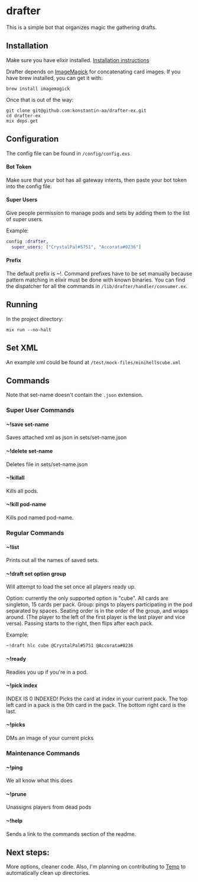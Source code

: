 # drafter

This is a simple bot that organizes magic the gathering drafts.

## Installation
Make sure you have elixir installed. [Installation instructions](https://elixir-lang.org/install.html)

Drafter depends on [ImageMagick](https://imagemagick.org/script/download.php) for concatenating card images.
If you have brew installed, you can get it with:

```shell
brew install imagemagick
```

Once that is out of the way:

```shell
git clone git@github.com:konstantin-aa/drafter-ex.git
cd drafter-ex
mix deps.get
```

## Configuration

The config file can be found in `/config/config.exs`

#### Bot Token

Make sure that your bot has all gateway intents, then paste your bot token into the config file.

#### Super Users

Give people permission to manage pods and sets by adding them to the list of super users.

Example:

```elixir
config :drafter,
  super_users: ["CrystalPal#5751", "Accorata#0236"]
```

#### Prefix

The default prefix is ~!.
Command prefixes have to be set manually because pattern matching in elixir must be done with known binaries.
You can find the dispatcher for all the commands in `/lib/drafter/handler/consumer.ex`.

## Running

In the project directory:

```shell
mix run --no-halt
```

## Set XML

An example xml could be found at `/test/mock-files/minihellscube.xml`

## Commands

Note that set-name doesn't contain the `.json` extension.

### Super User Commands

#### ~!save set-name

Saves attached xml as json in sets/set-name.json

#### ~!delete set-name

Deletes file in sets/set-name.json

#### ~!killall

Kills all pods.

#### ~!kill pod-name

Kills pod named pod-name.

### Regular Commands

#### ~!list

Prints out all the names of saved sets.

#### ~!draft set option group

Will attempt to load the set once all players ready up.

Option: currently the only supported option is "cube". All cards are singleton, 15 cards per pack.
Group: pings to players participating in the pod separated by spaces.
Seating order is in the order of the group, and wraps around. 
(The player to the left of the first player is the last player and vice versa).
Passing starts to the right, then flips after each pack.

Example:

```
~!draft hlc cube @CrystalPal#5751 @Accorata#0236
```

#### ~!ready

Readies you up if you're in a pod.

#### ~!pick index

INDEX IS 0 INDEXED!
Picks the card at index in your current pack.
The top left card in a pack is the 0th card in the pack. The bottom right card is the last.

#### ~!picks

DMs an image of your current picks

### Maintenance Commands

#### ~!ping

We all know what this does

#### ~!prune

Unassigns players from dead pods

#### ~!help

Sends a link to the commands section of the readme.

## Next steps:

More options, cleaner code. Also, I'm planning on contributing to [Temp](https://github.com/danhper/elixir-temp) to automatically clean up directories.
